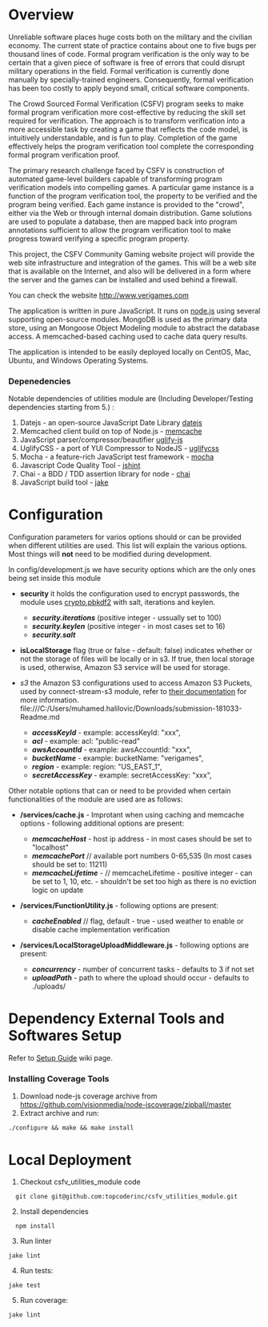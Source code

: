 # Overview

  Unreliable software places huge costs both on the military and the civilian economy. The current state of practice contains about one to five bugs per thousand lines of code. Formal program verification is the only way to be certain that a given piece of software is free of errors that could disrupt military operations in the field. Formal verification is currently done manually by specially-trained engineers. Consequently, formal verification has been too costly to apply beyond small, critical software components.

  The Crowd Sourced Formal Verification (CSFV) program seeks to make formal program verification more cost-effective by reducing the skill set required for verification. The approach is to transform verification into a more accessible task by creating a game that reflects the code model, is intuitively understandable, and is fun to play. Completion of the game effectively helps the program verification tool complete the corresponding formal program verification proof.

  The primary research challenge faced by CSFV is construction of automated game-level builders capable of transforming program verification models into compelling games. A particular game instance is a function of the program verification tool, the property to be verified and the program being verified. Each game instance is provided to the "crowd", either via the Web or through internal domain distribution. Game solutions are used to populate a database, then are mapped back into program annotations sufficient to allow the program verification tool to make progress toward verifying a specific program property.

  This project, the CSFV Community Gaming website project will provide the web site infrastructure and integration of the games. This will be a web site that is available on the Internet, and also will be delivered in a form where the server and the games can be installed and used behind a firewall.

  You can check the website http://www.verigames.com

  The application is written in pure JavaScript.  It runs on [node.js](http://nodejs.org/) using several supporting open-source modules.  MongoDB is used as the primary data store, using an Mongoose Object Modeling module to abstract the database access.  A memcached-based caching used to cache data query results.

  The application is intended to be easily deployed locally on CentOS, Mac, Ubuntu, and Windows Operating Systems.

### Depenedencies
 Notable dependencies of utilities module are (Including Developer/Testing dependencies starting from 5.) :
 1. Datejs - an open-source JavaScript Date Library [datejs](http://www.datejs.com/)
 2. Memcached client build on top of Node.js - [memcache](https://github.com/3rd-Eden/node-memcached)
 3. JavaScript parser/compressor/beautifier [uglify-js](https://github.com/mishoo/UglifyJS)
 4. UglifyCSS - a port of YUI Compressor to NodeJS - [uglifycss](https://github.com/fmarcia/UglifyCSS)
 5. Mocha - a feature-rich JavaScript test framework - [mocha](http://visionmedia.github.io/mocha/)
 6. Javascript Code Quality Tool - [jshint](http://www.jshint.com/)
 7. Chai - a BDD / TDD assertion library for node - [chai](http://chaijs.com/)
 8. JavaScript build tool - [jake](https://github.com/mde/jake)

# Configuration
Configuration parameters for varios options should or can be provided when different utilities are used. This list will explain the various options. Most things will __not__ need to be modified during development.

In config/development.js we have security options which are the only ones being set inside this module

* **security** it holds the configuration used to encrypt passwords, the module uses [crypto.pbkdf2](http://nodejs.org/api/crypto.html#crypto_crypto_pbkdf2_password_salt_iterations_keylen_callback) with salt, iterations and keylen.

  * ***security.iterations*** (positive integer - ussually set to 100)
  * ***security.keylen*** (positive integer - in most cases set to 16)
  * ***security.salt***

* **isLocalStorage** flag (true or false - default: false) indicates whether or not the storage of files will be locally or in s3. If true, then local storage is used, otherwise, Amazon S3 service will be used for storage.

* *s3* the Amazon S3 configurations used to access Amazon S3 Puckets, used by connect-stream-s3 module, refer to [their documentation](https://github.com/appsattic/connect-stream-s3#middleware-options) for more information.
file:///C:/Users/muhamed.halilovic/Downloads/submission-181033-Readme.md

  * ***accessKeyId*** - example: 	accessKeyId: "xxx",
  * ***acl*** - example: 	acl: "public-read"
  * ***awsAccountId*** - example: 	awsAccountId: "xxx",
  * ***bucketName*** - example: 	bucketName: "verigames",
  * ***region*** - example: 	region: "US_EAST_1",
  * ***secretAccessKey*** - example: 	secretAccessKey: "xxx",

Other notable options that can or need to be provided when certain functionalities of the module are used are as follows:

* **/services/cache.js** - Improtant when using caching and memcache options - following additional options are present:
  * ***memcacheHost*** - host ip address - in most cases should be set to "localhost"
  * ***memcachePort*** // available port numbers 0-65,535 (In most cases should be set to: 11211)
  * ***memcacheLifetime*** - // memcacheLifetime - positive integer - can be set to 1, 10, etc. - shouldn't be set too high as there is no eviction logic on update

* **/services/FunctionUtility.js** - following options are present:
  * ***cacheEnabled*** // flag, default - true - used weather to enable or disable cache implementation verification

* **/services/LocalStorageUploadMiddleware.js** - following options are present:
  * ***concurrency*** - number of concurrent tasks - defaults to 3 if not set
  * ***uploadPath*** - path to where the upload should occur - defaults to ./uploads/

# Dependency External Tools and Softwares Setup

 Refer to [Setup Guide](https://github.com/topcoderinc/csfv_frontend_module/wiki/Setup-Guide) wiki page.

### Installing Coverage Tools

1. Download node-js coverage archive from https://github.com/visionmedia/node-jscoverage/zipball/master
2. Extract archive and run:
```
./configure && make && make install
```

# Local Deployment

1. Checkout csfv_utilities_module code
```
  git clone git@github.com:topcoderinc/csfv_utilities_module.git
```
2. Install dependencies
```
  npm install
```

3. Run linter
```
jake lint
```

4. Run tests:
```
jake test
```

5. Run coverage:
```
jake lint
```
